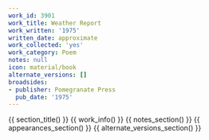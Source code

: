 ```yaml
---
work_id: 3901
work_title: Weather Report
work_written: '1975'
written_date: approximate
work_collected: 'yes'
work_category: Poem
notes: null
icon: material/book
alternate_versions: []
broadsides:
- publisher: Pomegranate Press
  pub_date: '1975'
---
```


{{ section_title() }}
{{ work_info() }}
{{ notes_section() }}
{{ appearances_section() }}
{{ alternate_versions_section() }}